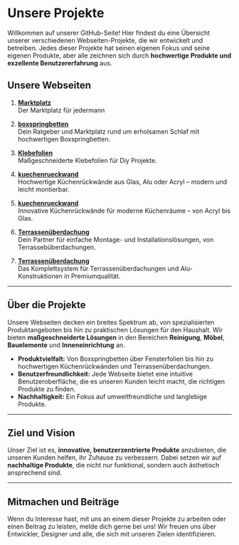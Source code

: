 # Unsere Projekte

Willkommen auf unserer GitHub-Seite! Hier findest du eine Übersicht unserer verschiedenen Webseiten-Projekte, die wir entwickelt und betreiben. Jedes dieser Projekte hat seinen eigenen Fokus und seine eigenen Produkte, aber alle zeichnen sich durch **hochwertige Produkte und exzellente Benutzererfahrung** aus.

## Unsere Webseiten

1. **[Marktplatz](https://trenvay.com)**  
   Der Marktplatz für jedermann

2. **[boxspringbetten](https://boxspringbetten.org)**  
   Dein Ratgeber und Marktplatz rund um erholsamen Schlaf mit hochwertigen Boxspringbetten.

3. **[Klebefolien](https://folien8.de)**  
   Maßgeschneiderte Klebefolien für Diy Projekte.

4. **[kuechenrueckwand](https://kuechenrueckwandfolie.de)**  
   Hochwertige Küchenrückwände aus Glas, Alu oder Acryl – modern und leicht montierbar.

5. **[kuechenrueckwand](https://rueckwand21.de)**  
   Innovative Küchenrückwände für moderne Küchenräume – von Acryl bis Glas.

6. **[Terrassenüberdachung](https://montage21.de)**  
   Dein Partner für einfache Montage- und Installationslösungen, von Terrassebüberdachungen.

7. **[Terrassenüberdachung](https://aludach21.de)**  
   Das Komplettsystem für Terrassenüberdachungen und Alu-Konstruktionen in Premiumqualität.

---

## Über die Projekte

Unsere Webseiten decken ein breites Spektrum ab, von spezialisierten Produktangeboten bis hin zu praktischen Lösungen für den Haushalt. Wir bieten **maßgeschneiderte Lösungen** in den Bereichen **Reinigung**, **Möbel**, **Bauelemente** und **Inneneinrichtung** an.

- **Produktvielfalt:** Von Boxspringbetten über Fensterfolien bis hin zu hochwertigen Küchenrückwänden und Terrassenüberdachungen.
- **Benutzerfreundlichkeit:** Jede Webseite bietet eine intuitive Benutzeroberfläche, die es unseren Kunden leicht macht, die richtigen Produkte zu finden.
- **Nachhaltigkeit:** Ein Fokus auf umweltfreundliche und langlebige Produkte.

---

## Ziel und Vision

Unser Ziel ist es, **innovative, benutzerzentrierte Produkte** anzubieten, die unseren Kunden helfen, ihr Zuhause zu verbessern. Dabei setzen wir auf **nachhaltige Produkte**, die nicht nur funktional, sondern auch ästhetisch ansprechend sind.

---

## Mitmachen und Beiträge

Wenn du Interesse hast, mit uns an einem dieser Projekte zu arbeiten oder einen Beitrag zu leisten, melde dich gerne bei uns! Wir freuen uns über Entwickler, Designer und alle, die sich mit unseren Zielen identifizieren.



